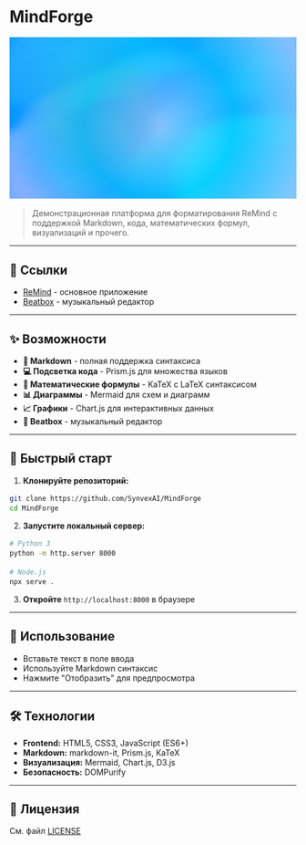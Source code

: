 # MindForge

![MindForge Banner](elements/banner.png)

> Демонстрационная платформа для форматирования ReMind с поддержкой Markdown, кода, математических формул, визуализаций и прочего.

---

## 🔗 Ссылки

- [ReMind](index.html) - основное приложение
- [Beatbox](beatbox/) - музыкальный редактор

---

## ✨ Возможности

- **📝 Markdown** - полная поддержка синтаксиса
- **💻 Подсветка кода** - Prism.js для множества языков
- **🧮 Математические формулы** - KaTeX с LaTeX синтаксисом
- **📊 Диаграммы** - Mermaid для схем и диаграмм
- **📈 Графики** - Chart.js для интерактивных данных
- **🎵 Beatbox** - музыкальный редактор

---

## 🚀 Быстрый старт

1. **Клонируйте репозиторий:**
```bash
git clone https://github.com/SynvexAI/MindForge
cd MindForge
```

2. **Запустите локальный сервер:**
```bash
# Python 3
python -m http.server 8000

# Node.js
npx serve .
```

3. **Откройте** `http://localhost:8000` в браузере

---

## 📖 Использование

- Вставьте текст в поле ввода
- Используйте Markdown синтаксис
- Нажмите "Отобразить" для предпросмотра

---

## 🛠️ Технологии

- **Frontend:** HTML5, CSS3, JavaScript (ES6+)
- **Markdown:** markdown-it, Prism.js, KaTeX
- **Визуализация:** Mermaid, Chart.js, D3.js
- **Безопасность:** DOMPurify

---

## 📄 Лицензия

См. файл [LICENSE](LICENSE)